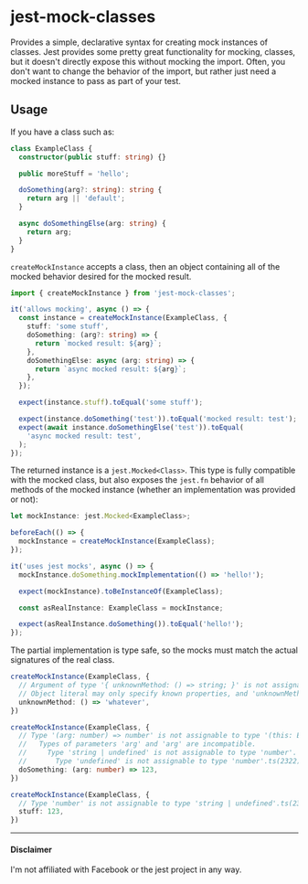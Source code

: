 # jest-mock-classes


Provides a simple, declarative syntax for creating mock instances of classes. Jest provides some pretty great functionality for mocking, classes, but it doesn't directly expose this without mocking the import. Often, you don't want to change the behavior of the import, but rather just need a mocked instance to pass as part of your test.

## Usage
If you have a class such as:
```typescript
class ExampleClass {
  constructor(public stuff: string) {}

  public moreStuff = 'hello';

  doSomething(arg?: string): string {
    return arg || 'default';
  }

  async doSomethingElse(arg: string) {
    return arg;
  }
}
```

`createMockInstance` accepts a class, then an object containing all of the mocked behavior desired for the mocked result.

```typescript
import { createMockInstance } from 'jest-mock-classes';

it('allows mocking', async () => {
  const instance = createMockInstance(ExampleClass, {
    stuff: 'some stuff',
    doSomething: (arg?: string) => {
      return `mocked result: ${arg}`;
    },
    doSomethingElse: async (arg: string) => {
      return `async mocked result: ${arg}`;
    },
  });

  expect(instance.stuff).toEqual('some stuff');

  expect(instance.doSomething('test')).toEqual('mocked result: test');
  expect(await instance.doSomethingElse('test')).toEqual(
    'async mocked result: test',
  );
});
```

The returned instance is a `jest.Mocked<Class>`. This type is fully compatible with the mocked class, but also exposes the `jest.fn` behavior of all methods of the mocked instance (whether an implementation was provided or not): 

```typescript
let mockInstance: jest.Mocked<ExampleClass>;

beforeEach(() => {
  mockInstance = createMockInstance(ExampleClass);
});

it('uses jest mocks', async () => {
  mockInstance.doSomething.mockImplementation(() => 'hello!');

  expect(mockInstance).toBeInstanceOf(ExampleClass);

  const asRealInstance: ExampleClass = mockInstance;

  expect(asRealInstance.doSomething()).toEqual('hello!');
});
```

The partial implementation is type safe, so the mocks must match the actual signatures of the real class.
```typescript
createMockInstance(ExampleClass, {
  // Argument of type '{ unknownMethod: () => string; }' is not assignable to parameter of type 'PartialMock<ExampleClass>'.
  // Object literal may only specify known properties, and 'unknownMethod' does not exist in type 'PartialMock<ExampleClass>'.ts(2345)
  unknownMethod: () => 'whatever',
})

createMockInstance(ExampleClass, {
  // Type '(arg: number) => number' is not assignable to type '(this: ExampleClass, arg?: string | undefined) => string'.
  //   Types of parameters 'arg' and 'arg' are incompatible.
  //     Type 'string | undefined' is not assignable to type 'number'.
  //       Type 'undefined' is not assignable to type 'number'.ts(2322)
  doSomething: (arg: number) => 123,
})

createMockInstance(ExampleClass, {
  // Type 'number' is not assignable to type 'string | undefined'.ts(2322)
  stuff: 123,
})
```

---
#### Disclaimer
I'm not affiliated with Facebook or the jest project in any way.